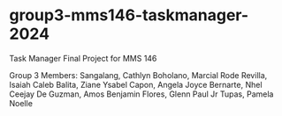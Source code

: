 # group3-mms146-taskmanager-2024
Task Manager Final Project for MMS 146

Group 3 Members:
    Sangalang, Cathlyn
    Boholano, Marcial Rode
    Revilla, Isaiah Caleb
    Balita, Ziane Ysabel
    Capon, Angela Joyce
    Bernarte, Nhel Ceejay
    De Guzman, Amos Benjamin
    Flores, Glenn Paul Jr
    Tupas, Pamela Noelle
